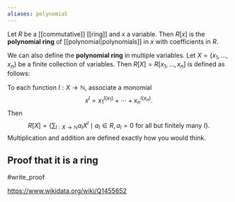 ```yaml
---
aliases: polynomial
---
```


Let $R$ be a [[commutative]] [[ring]] and $x$ a variable. Then $R[x]$ is the **polynomial ring** of [[polynomial|polynomials]] in $x$ with coefficients in $R$.

We can also define the **polynomial ring** in multiple variables. Let $X = \{x_1,\dots,x_n\}$ be a finite collection of variables. Then $R[X] = R[x_1,\dots,x_n]$ is defined as follows:

To each function $I:X\to \mathbb N$, associate a monomial $$x^I = x_1^{I(x_1)}+\cdots + x_n^{I(x_n)}.$$ Then $$R[X]= \left\{ \sum_{I:X\to \mathbb N} a_IX^I \mid a_I\in R, a_I = 0 \text{ for all but finitely many } I \right\}.$$ Multiplication and addition are defined exactly how you would think.
## Proof that it is a ring
#write_proof 

https://www.wikidata.org/wiki/Q1455652